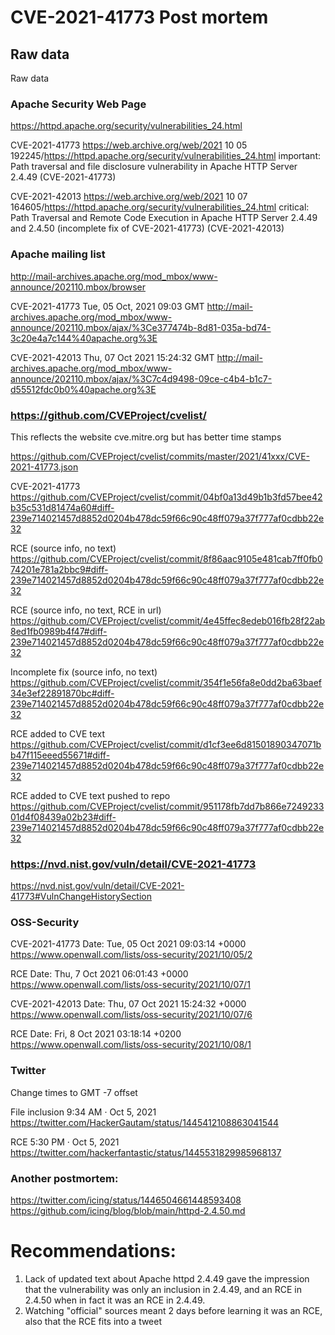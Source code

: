 #  CVE-2021-41773 Post mortem

## Raw data

Raw data

### Apache Security Web Page
https://httpd.apache.org/security/vulnerabilities_24.html

CVE-2021-41773
https://web.archive.org/web/2021 10 05 192245/https://httpd.apache.org/security/vulnerabilities_24.html
important: Path traversal and file disclosure vulnerability in Apache HTTP Server 2.4.49 (CVE-2021-41773)

CVE-2021-42013
https://web.archive.org/web/2021 10 07 164605/https://httpd.apache.org/security/vulnerabilities_24.html
critical: Path Traversal and Remote Code Execution in Apache HTTP Server 2.4.49 and 2.4.50 (incomplete fix of CVE-2021-41773) (CVE-2021-42013)

### Apache mailing list

http://mail-archives.apache.org/mod_mbox/www-announce/202110.mbox/browser

CVE-2021-41773
Tue, 05 Oct, 2021 09:03 GMT
http://mail-archives.apache.org/mod_mbox/www-announce/202110.mbox/ajax/%3Ce377474b-8d81-035a-bd74-3c20e4a7c144%40apache.org%3E

CVE-2021-42013
Thu, 07 Oct 2021 15:24:32 GMT
http://mail-archives.apache.org/mod_mbox/www-announce/202110.mbox/ajax/%3C7c4d9498-09ce-c4b4-b1c7-d55512fdc0b0%40apache.org%3E

### https://github.com/CVEProject/cvelist/

This reflects the website cve.mitre.org but has better time stamps

https://github.com/CVEProject/cvelist/commits/master/2021/41xxx/CVE-2021-41773.json

CVE-2021-41773
https://github.com/CVEProject/cvelist/commit/04bf0a13d49b1b3fd57bee42b35c531d81474a60#diff-239e714021457d8852d0204b478dc59f66c90c48ff079a37f777af0cdbb22e32

RCE (source info, no text)
https://github.com/CVEProject/cvelist/commit/8f86aac9105e481cab7ff0fb074201e781a2bbc9#diff-239e714021457d8852d0204b478dc59f66c90c48ff079a37f777af0cdbb22e32

RCE (source info, no text, RCE in url)
https://github.com/CVEProject/cvelist/commit/4e45ffec8edeb016fb28f22ab8ed1fb0989b4f47#diff-239e714021457d8852d0204b478dc59f66c90c48ff079a37f777af0cdbb22e32

Incomplete fix (source info, no text)
https://github.com/CVEProject/cvelist/commit/354f1e56fa8e0dd2ba63baef34e3ef22891870bc#diff-239e714021457d8852d0204b478dc59f66c90c48ff079a37f777af0cdbb22e32

RCE added to CVE text
https://github.com/CVEProject/cvelist/commit/d1cf3ee6d81501890347071bb47f115eeed55671#diff-239e714021457d8852d0204b478dc59f66c90c48ff079a37f777af0cdbb22e32

RCE added to CVE text pushed to repo
https://github.com/CVEProject/cvelist/commit/951178fb7dd7b866e724923301d4f08439a02b23#diff-239e714021457d8852d0204b478dc59f66c90c48ff079a37f777af0cdbb22e32

### https://nvd.nist.gov/vuln/detail/CVE-2021-41773

https://nvd.nist.gov/vuln/detail/CVE-2021-41773#VulnChangeHistorySection

### OSS-Security

CVE-2021-41773
Date: Tue, 05 Oct 2021 09:03:14 +0000
https://www.openwall.com/lists/oss-security/2021/10/05/2

RCE
Date: Thu, 7 Oct 2021 06:01:43 +0000
https://www.openwall.com/lists/oss-security/2021/10/07/1

CVE-2021-42013
Date: Thu, 07 Oct 2021 15:24:32 +0000
https://www.openwall.com/lists/oss-security/2021/10/07/6

RCE
Date: Fri, 8 Oct 2021 03:18:14 +0200
https://www.openwall.com/lists/oss-security/2021/10/08/1

### Twitter

Change times to GMT -7 offset

File inclusion
9:34 AM · Oct 5, 2021
https://twitter.com/HackerGautam/status/1445412108863041544

RCE
5:30 PM · Oct 5, 2021
https://twitter.com/hackerfantastic/status/1445531829985968137

### Another postmortem:

https://twitter.com/icing/status/1446504661448593408
https://github.com/icing/blog/blob/main/httpd-2.4.50.md

# Recommendations:

1. Lack of updated text about Apache httpd 2.4.49 gave the impression that the vulnerability was only an inclusion in 2.4.49, and an RCE in 2.4.50 when in fact it was an RCE in 2.4.49.
2. Watching "official" sources meant 2 days before learning it was an RCE, also that the RCE fits into a tweet
